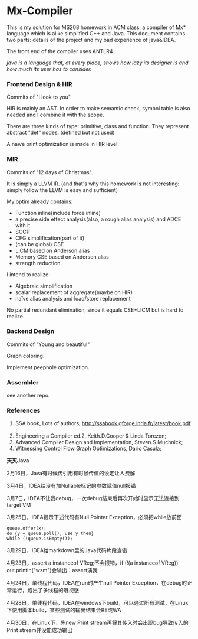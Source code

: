 # Mx-Compiler
This is my solution for MS208 homework in ACM class, a compiler of Mx* language which is alike simplified C++ and Java. 
This document contains two parts: details of the project and my bad experience of java&IDEA. 

The front end of the compiler uses ANTLR4. 

*java is a language that, at every place, shows how lazy its designer is and how much its user has to consider.*

### Frontend Design & HIR

Commits of "I look to you". 

HIR is mainly an AST. In order to make semantic check, symbol table is also needed and I combine it with the scope. 

There are three kinds of type: primitive, class and function. They represent abstract "def" nodes. (defined but not used)

A naïve print optimization is made in HIR level. 

### MIR

Commits of "12 days of Christmas". 

It is simply a LLVM IR. (and that's why this homework is not interesting: simply follow the LLVM is easy and sufficient)

My optim already contains: 

* Function inline(include force inline)
* a precise side effect analysis(also, a rough alias analysis) and ADCE with it
* SCCP
* CFG simplification(part of it)
* (can be global) CSE
* LICM based on Anderson alias
* Memory CSE based on Anderson alias
* strength reduction

I intend to realize: 

 * Algebraic simplification
 * scalar replacement of aggregate(maybe on HIR)
 * naïve alias analysis and load/store replacement

 No partial redundant elimination, since it equals CSE+LICM but is hard to realize. 

### Backend Design

Commits of "Young and beautiful"

Graph coloring. 

Implement peephole optimization. 

### Assembler

see another repo. 

### References

1. SSA book, Lots of authors, http://ssabook.gforge.inria.fr/latest/book.pdf ;
2. Engineering a Compiler ed.2, Keith.D.Cooper & Linda Torczon;
3. Advanced Compiler Design and Implementation, Steven.S.Muchnick;
4. Witnessing Control Flow Graph Optimizations, Dario Casula;

**天灭Java**

2月16日，Java有时候传引用有时候传值的设定让人费解

3月4日，IDEA给没有加Nullable标记的参数赋值null报错

3月7日，IDEA不让我debug，一次debug结束后再次开始时显示无法连接到target VM

3月25日，IDEA提示下述代码有Null Pointer Exception，必须把while放前面

```
queue.offer(x);
do {y = queue.poll(); use y then} 
while (!queue.isEmpty());
```

3月29日，IDEA给markdown里的Java代码片段查错

4月23日，assert a instanceof VReg;不会报错，if (!(a instanceof VReg)) out.println("wsm")会输出：assert演我

4月24日，单线程代码，IDEA在run时产生null Pointer Exception，在debug时正常运行，跑出了多线程的既视感

4月28日，单线程代码，IDEA在windows下build，可以通过所有测试，在Linux下使用脚本build，某些测试的输出结果会RE或WA

4月30日，在Linux下，先new Print stream再将其传入时会出现bug导致传入的Print stream并没能成功输出